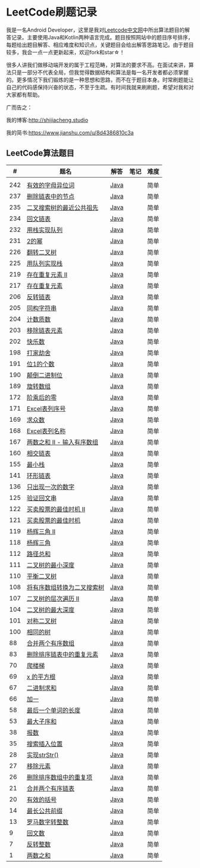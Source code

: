 # LeetCode刷题记录

我是一名Android Developer，这里是我对[Leetcode中文网](https://leetcode-cn.com/)中所出算法题目的解答记录。主要使用Java和Kotlin两种语言完成。题目按照网站中的题目序号排序，每题给出题目解答、相应难度和知识点，关键题目会给出解答思路笔记。由于题目较多，我会一点一点更新起来，欢迎fork和star☆！

很多人讲我们做移动端开发的属于工程范畴，对算法的要求不高。在面试来讲，算法只是一部分不代表全局，但我觉得数据结构和算法是每一名开发者都必须掌握的。更多情况下我们锻炼的是一种思想和思路，而不在于题目本身。时常刷题能让自己的代码感保持兴奋的状态，不至于生疏。有时间我就来刷刷题，希望对我和对大家都有帮助。

广而告之：

我的博客:http://shijiacheng.studio

我的简书:https://www.jianshu.com/u/8d4386810c3a



## LeetCode算法题目


| #    | 题名                                                         | 解答                                                         | 笔记 | 难度 |
| ---- | ------------------------------------------------------------ | ------------------------------------------------------------ | ---- | ---- |
|      |                                                              |                                                              |      |      |
| 242  | [有效的字母异位词](https://leetcode-cn.com/problems/valid-anagram) | [Java](https://github.com/shijiacheng/CrazyLeetCode/blob/master/src/com/shijc/leetcode/_201_250/_242/Solution.java) |      | 简单 |
| 237  | [删除链表中的节点](https://leetcode-cn.com/problems/delete-node-in-a-linked-list) | [Java](https://github.com/shijiacheng/CrazyLeetCode/blob/master/src/com/shijc/leetcode/_201_250/_237/Solution.java) |      | 简单 |
| 235  | [二叉搜索树的最近公共祖先](https://leetcode-cn.com/problems/lowest-common-ancestor-of-a-binary-search-tree) | [Java](https://github.com/shijiacheng/CrazyLeetCode/blob/master/src/com/shijc/leetcode/_201_250/_235/Solution.java) |      | 简单 |
| 234  | [回文链表](https://leetcode-cn.com/problems/palindrome-linked-list) | [Java](https://github.com/shijiacheng/CrazyLeetCode/blob/master/src/com/shijc/leetcode/_201_250/_234/Solution.java) |      | 简单 |
| 232  | [用栈实现队列](https://leetcode-cn.com/problems/implement-queue-using-stacks) | [Java](https://github.com/shijiacheng/CrazyLeetCode/blob/master/src/com/shijc/leetcode/_201_250/_232/Solution.java) |      | 简单 |
| 231  | [2的幂](https://leetcode-cn.com/problems/power-of-two)       | [Java](https://github.com/shijiacheng/CrazyLeetCode/blob/master/src/com/shijc/leetcode/_201_250/_231/Solution.java) |      | 简单 |
| 226  | [翻转二叉树](https://leetcode-cn.com/problems/invert-binary-tree) | [Java](https://github.com/shijiacheng/CrazyLeetCode/blob/master/src/com/shijc/leetcode/_201_250/_226/Solution.java) |      | 简单 |
| 225  | [用队列实现栈](https://leetcode-cn.com/problems/implement-stack-using-queues) | [Java](https://github.com/shijiacheng/CrazyLeetCode/blob/master/src/com/shijc/leetcode/_201_250/_225/Solution.java) |      | 简单 |
| 219  | [存在重复元素 II](https://leetcode-cn.com/problems/contains-duplicate-ii) | [Java](https://github.com/shijiacheng/CrazyLeetCode/blob/master/src/com/shijc/leetcode/_201_250/_219/Solution.java) |      | 简单 |
| 217  | [存在重复元素](https://leetcode-cn.com/problems/contains-duplicate) | [Java](https://github.com/shijiacheng/CrazyLeetCode/blob/master/src/com/shijc/leetcode/_201_250/_217/Solution.java) |      | 简单 |
| 206  | [反转链表](https://leetcode-cn.com/problems/reverse-linked-list) | [Java](https://github.com/shijiacheng/CrazyLeetCode/blob/master/src/com/shijc/leetcode/_201_250/_206/Solution.java) |      | 简单 |
| 205  | [同构字符串](https://leetcode-cn.com/problems/isomorphic-strings) | [Java](https://github.com/shijiacheng/CrazyLeetCode/blob/master/src/com/shijc/leetcode/_201_250/_205/Solution.java) |      | 简单 |
| 204  | [计数质数](https://leetcode-cn.com/problems/count-primes)    | [Java](https://github.com/shijiacheng/CrazyLeetCode/blob/master/src/com/shijc/leetcode/_201_250/_204/Solution.java) |      | 简单 |
| 203  | [移除链表元素](https://leetcode-cn.com/problems/remove-linked-list-elements) | [Java](https://github.com/shijiacheng/CrazyLeetCode/blob/master/src/com/shijc/leetcode/_201_250/_203/Solution.java) |      | 简单 |
| 202  | [快乐数](https://leetcode-cn.com/problems/happy-number)      | [Java](https://github.com/shijiacheng/CrazyLeetCode/blob/master/src/com/shijc/leetcode/_201_250/_202/Solution.java) |      | 简单 |
| 198  | [打家劫舍](https://leetcode-cn.com/problems/house-robber)    | [Java](https://github.com/shijiacheng/CrazyLeetCode/blob/master/src/com/shijc/leetcode/_151_200/_198/Solution.java) |      | 简单 |
| 191  | [位1的个数](https://leetcode-cn.com/problems/number-of-1-bits) | [Java](https://github.com/shijiacheng/CrazyLeetCode/blob/master/src/com/shijc/leetcode/_151_200/_191/Solution.java) |      | 简单 |
| 190  | [颠倒二进制位](https://leetcode-cn.com/problems/reverse-bits) | [Java](https://github.com/shijiacheng/CrazyLeetCode/blob/master/src/com/shijc/leetcode/_151_200/_190/Solution.java) |      | 简单 |
| 189  | [旋转数组](https://leetcode-cn.com/problems/rotate-array)    | [Java](https://github.com/shijiacheng/CrazyLeetCode/blob/master/src/com/shijc/leetcode/_151_200/_189/Solution.java) |      | 简单 |
| 172  | [阶乘后的零](https://leetcode-cn.com/problems/factorial-trailing-zeroes) | [Java](https://github.com/shijiacheng/CrazyLeetCode/blob/master/src/com/shijc/leetcode/_151_200/_172/Solution.java) |      | 简单 |
| 171  | [Excel表列序号](https://leetcode-cn.com/problems/excel-sheet-column-number) | [Java](https://github.com/shijiacheng/CrazyLeetCode/blob/master/src/com/shijc/leetcode/_151_200/_171/Solution.java) |      | 简单 |
| 169  | [求众数](https://leetcode-cn.com/problems/majority-element)  | [Java](https://github.com/shijiacheng/CrazyLeetCode/blob/master/src/com/shijc/leetcode/_151_200/_169/Solution.java) |      | 简单 |
| 168  | [Excel表列名称](https://leetcode-cn.com/problems/excel-sheet-column-title) | [Java](https://github.com/shijiacheng/CrazyLeetCode/blob/master/src/com/shijc/leetcode/_151_200/_168/Solution.java) |      | 简单 |
| 167  | [两数之和 II - 输入有序数组](https://leetcode-cn.com/problems/two-sum-ii-input-array-is-sorted) | [Java](https://github.com/shijiacheng/CrazyLeetCode/blob/master/src/com/shijc/leetcode/_151_200/_167/Solution.java) |      | 简单 |
| 160  | [相交链表](https://leetcode-cn.com/problems/intersection-of-two-linked-lists) | [Java](https://github.com/shijiacheng/CrazyLeetCode/blob/master/src/com/shijc/leetcode/_151_200/_160/Solution.java) |      | 简单 |
| 155  | [最小栈](https://leetcode-cn.com/problems/min-stack)         | [Java](https://github.com/shijiacheng/CrazyLeetCode/blob/master/src/com/shijc/leetcode/_151_200/_155/Solution.java) |      | 简单 |
| 141  | [环形链表](https://leetcode-cn.com/problems/linked-list-cycle) | [Java](https://github.com/shijiacheng/CrazyLeetCode/blob/master/src/com/shijc/leetcode/_101_150/_141/Solution.java) |      | 简单 |
| 136  | [只出现一次的数字](https://leetcode-cn.com/problems/single-number) | [Java](https://github.com/shijiacheng/CrazyLeetCode/blob/master/src/com/shijc/leetcode/_101_150/_136/Solution.java) |      | 简单 |
| 125  | [验证回文串](https://leetcode-cn.com/problems/valid-palindrome) | [Java](https://github.com/shijiacheng/CrazyLeetCode/blob/master/src/com/shijc/leetcode/_101_150/_125/Solution.java) |      | 简单 |
| 122  | [买卖股票的最佳时机 II](https://leetcode-cn.com/problems/best-time-to-buy-and-sell-stock-ii) | [Java](https://github.com/shijiacheng/CrazyLeetCode/blob/master/src/com/shijc/leetcode/_101_150/_122/Solution.java) |      | 简单 |
| 121  | [买卖股票的最佳时机](https://leetcode-cn.com/problems/best-time-to-buy-and-sell-stock) | [Java](https://github.com/shijiacheng/CrazyLeetCode/blob/master/src/com/shijc/leetcode/_101_150/_121/Solution.java) |      | 简单 |
| 119  | [杨辉三角 II](https://leetcode-cn.com/problems/pascals-triangle-ii) | [Java](https://github.com/shijiacheng/CrazyLeetCode/blob/master/src/com/shijc/leetcode/_101_150/_119/Solution.java) |      | 简单 |
| 118  | [杨辉三角](https://leetcode-cn.com/problems/pascals-triangle) | [Java](https://github.com/shijiacheng/CrazyLeetCode/blob/master/src/com/shijc/leetcode/_101_150/_118/Solution.java) |      | 简单 |
| 112  | [路径总和](https://leetcode-cn.com/problems/path-sum)        | [Java](https://github.com/shijiacheng/CrazyLeetCode/blob/master/src/com/shijc/leetcode/_101_150/_112/Solution.java) |      | 简单 |
| 111  | [二叉树的最小深度](https://leetcode-cn.com/problems/minimum-depth-of-binary-tree) | [Java](https://github.com/shijiacheng/CrazyLeetCode/blob/master/src/com/shijc/leetcode/_101_150/_111/Solution.java) |      | 简单 |
| 110  | [平衡二叉树](https://leetcode-cn.com/problems/balanced-binary-tree) | [Java](https://github.com/shijiacheng/CrazyLeetCode/blob/master/src/com/shijc/leetcode/_101_150/_110/Solution.java) |      | 简单 |
| 108  | [将有序数组转换为二叉搜索树](https://leetcode-cn.com/problems/convert-sorted-array-to-binary-search-tree) | [Java](https://github.com/shijiacheng/CrazyLeetCode/blob/master/src/com/shijc/leetcode/_101_150/_108/Solution.java) |      | 简单 |
| 107  | [二叉树的层次遍历 II](https://leetcode-cn.com/problems/binary-tree-level-order-traversal-ii) | [Java](https://github.com/shijiacheng/CrazyLeetCode/blob/master/src/com/shijc/leetcode/_101_150/_108/Solution.java) |      | 简单 |
| 104  | [二叉树的最大深度](https://leetcode-cn.com/problems/maximum-depth-of-binary-tree) | [Java](https://github.com/shijiacheng/CrazyLeetCode/blob/master/src/com/shijc/leetcode/_101_150/_104/Solution.java) |      | 简单 |
| 101  | [对称二叉树](https://leetcode-cn.com/problems/symmetric-tree) | [Java](https://github.com/shijiacheng/CrazyLeetCode/blob/master/src/com/shijc/leetcode/_101_150/_101/Solution.java) |      | 简单 |
| 100  | [相同的树](https://leetcode-cn.com/problems/same-tree)       | [Java](https://github.com/shijiacheng/CrazyLeetCode/blob/master/src/com/shijc/leetcode/_051_100/_100/Solution.java) |      | 简单 |
| 88   | [合并两个有序数组](https://leetcode-cn.com/problems/merge-sorted-array) | [Java](https://github.com/shijiacheng/CrazyLeetCode/blob/master/src/com/shijc/leetcode/_051_100/_088/Solution.java) |      | 简单 |
| 83   | [删除排序链表中的重复元素](https://leetcode-cn.com/problems/remove-duplicates-from-sorted-list) | [Java](https://github.com/shijiacheng/CrazyLeetCode/blob/master/src/com/shijc/leetcode/_051_100/_083/Solution.java) |      | 简单 |
| 70   | [爬楼梯](https://leetcode-cn.com/problems/climbing-stairs)   | [Java](https://github.com/shijiacheng/CrazyLeetCode/blob/master/src/com/shijc/leetcode/_051_100/_070/Solution.java) |      | 简单 |
| 69   | [x 的平方根](https://leetcode-cn.com/problems/sqrtx)         | [Java](https://github.com/shijiacheng/CrazyLeetCode/blob/master/src/com/shijc/leetcode/_051_100/_069/Solution.java) |      | 简单 |
| 67   | [二进制求和](https://leetcode-cn.com/problems/add-binary)    | [Java](https://github.com/shijiacheng/CrazyLeetCode/blob/master/src/com/shijc/leetcode/_051_100/_067/Solution.java) |      | 简单 |
| 66   | [加一](https://leetcode-cn.com/problems/plus-one)            | [Java](https://github.com/shijiacheng/CrazyLeetCode/blob/master/src/com/shijc/leetcode/_051_100/_066/Solution.java) |      | 简单 |
| 58   | [最后一个单词的长度](https://leetcode-cn.com/problems/length-of-last-word) | [Java](https://github.com/shijiacheng/CrazyLeetCode/blob/master/src/com/shijc/leetcode/_051_100/_058/Solution.java) |      | 简单 |
| 53   | [最大子序和](https://leetcode-cn.com/problems/maximum-subarray) | [Java](https://github.com/shijiacheng/CrazyLeetCode/blob/master/src/com/shijc/leetcode/_051_100/_053/Solution.java) |      | 简单 |
| 38   | [报数](https://leetcode-cn.com/problems/count-and-say)       | [Java](https://github.com/shijiacheng/CrazyLeetCode/blob/master/src/com/shijc/leetcode/_001_050/_038/Solution.java) |      | 简单 |
| 35   | [搜索插入位置](https://leetcode-cn.com/problems/search-insert-position) | [Java](https://github.com/shijiacheng/CrazyLeetCode/blob/master/src/com/shijc/leetcode/_001_050/_035/Solution.java) |      | 简单 |
| 28   | [实现strStr()](https://leetcode-cn.com/problems/implement-strstr) | [Java](https://github.com/shijiacheng/CrazyLeetCode/blob/master/src/com/shijc/leetcode/_001_050/_028/Solution.java) |      | 简单 |
| 27   | [移除元素](https://leetcode-cn.com/problems/remove-element)  | [Java](https://github.com/shijiacheng/CrazyLeetCode/blob/master/src/com/shijc/leetcode/_001_050/_027/Solution.java) |      | 简单 |
| 26   | [删除排序数组中的重复项](https://leetcode-cn.com/problems/remove-duplicates-from-sorted-array) | [Java](https://github.com/shijiacheng/CrazyLeetCode/blob/master/src/com/shijc/leetcode/_001_050/_026/Solution.java) |      | 简单 |
| 21   | [合并两个有序链表](https://leetcode-cn.com/problems/merge-two-sorted-lists) | [Java](https://github.com/shijiacheng/CrazyLeetCode/blob/master/src/com/shijc/leetcode/_001_050/_021/Solution.java) |      | 简单 |
| 20   | [有效的括号](https://leetcode-cn.com/problems/valid-parentheses) | [Java](https://github.com/shijiacheng/CrazyLeetCode/blob/master/src/com/shijc/leetcode/_001_050/_020/Solution.java) |      | 简单 |
| 14   | [最长公共前缀](https://leetcode-cn.com/problems/longest-common-prefix) | [Java](https://github.com/shijiacheng/CrazyLeetCode/blob/master/src/com/shijc/leetcode/_001_050/_014/Solution.java) |      | 简单 |
| 13   | [罗马数字转整数](https://leetcode-cn.com/problems/roman-to-integer) | [Java](https://github.com/shijiacheng/CrazyLeetCode/blob/master/src/com/shijc/leetcode/_001_050/_013/Solution.java) |      | 简单 |
| 9    | [回文数](https://leetcode-cn.com/problems/palindrome-number) | [Java](https://github.com/shijiacheng/CrazyLeetCode/blob/master/src/com/shijc/leetcode/_001_050/_009/Solution.java) |      | 简单 |
| 7    | [反转整数](https://leetcode-cn.com/problems/reverse-integer) | [Java](https://github.com/shijiacheng/CrazyLeetCode/blob/master/src/com/shijc/leetcode/_001_050/_007/Solution.java) |      | 简单 |
| 1    | [两数之和](https://leetcode-cn.com/problems/two-sum)         | [Java](https://github.com/shijiacheng/CrazyLeetCode/blob/master/src/com/shijc/leetcode/_001_050/_001/Solution.java) |      | 简单 |